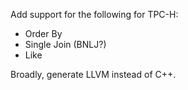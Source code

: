 Add support for the following for TPC-H:
- Order By
- Single Join (BNLJ?)
- Like

Broadly, generate LLVM instead of C++.